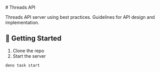 # Threads API

Threads API server using best practices. Guidelines for API design and implementation.

## 🚀 Getting Started

1. Clone the repo
2. Start the server

```bash
deno task start
```
